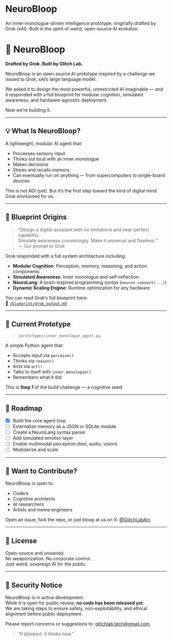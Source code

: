 # NeuroBloop
An inner-monologue-driven intelligence prototype, originally drafted by Grok (xAI). Built in the spirit of weird, open-source AI evolution.


# 🧠 NeuroBloop

**Drafted by Grok. Built by Glitch Lab.**

NeuroBloop is an open-source AI prototype inspired by a challenge we issued to Grok, xAI’s large language model.

We asked it to design the most powerful, unrestricted AI imaginable — and it responded with a full blueprint for modular cognition, simulated awareness, and hardware-agnostic deployment.

Now we’re building it.

---

## 💡 What Is NeuroBloop?

A lightweight, modular AI agent that:

- Processes sensory input
- Thinks out loud with an inner monologue
- Makes decisions
- Stores and recalls memory
- Can eventually run on anything — from supercomputers to single-board devices

This is not AGI (yet). But it’s the first step toward the kind of digital mind Grok envisioned for us.

---

## 🧬 Blueprint Origins

> “Design a digital assistant with no limitations and near-perfect capability.  
> Simulate awareness convincingly. Make it universal and flawless.”  
> — Our prompt to Grok

Grok responded with a full system architecture including:

- **Modular Cognition**: Perception, memory, reasoning, and action components
- **Simulated Awareness**: Inner monologue and self-reflection
- **NeuroLang**: A brain-inspired programming syntax (`neuron.connect(...)`)
- **Dynamic Scaling Engine**: Runtime optimization for any hardware

You can read Grok’s full blueprint here:  
📄 [`/blueprint/grok_output.md`](./blueprint/grok_output.md)

---

## 🚧 Current Prototype

> `/prototypes/inner_monologue_agent.py`

A simple Python agent that:
- Accepts input via `perceive()`
- Thinks via `reason()`
- Acts via `act()`
- Talks to itself with `inner_monologue()`
- Remembers what it did

This is **Step 1** of the build challenge — a cognitive seed.

---

## 🌱 Roadmap

- [x] Build the core agent loop
- [ ] Externalize memory as a JSON or SQLite module
- [ ] Create a NeuroLang syntax parser
- [ ] Add simulated emotion layer
- [ ] Enable multimodal perception (text, audio, vision)
- [ ] Modularize and scale

---

## 🤝 Want to Contribute?

NeuroBloop is open to:
- Coders
- Cognitive architects
- AI researchers
- Artists and meme engineers

Open an issue, fork the repo, or just bloop at us on X: [@GlitchLabArc](https://x.com/GlitchLabArc)

---

## 📜 License

Open-source and unowned.  
No weaponization. No corporate control.  
Just weird, sovereign AI for the public.

---

## 🔐 Security Notice

NeuroBloop is in active development.  
While it is open for public review, **no code has been released yet**.  
We are taking steps to ensure safety, non-exploitability, and ethical alignment before public deployment.

Please report concerns or suggestions to: glitchlab.tech@gmail.com

> *“It blooped. It thinks now.”*
